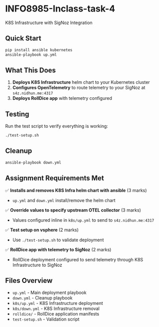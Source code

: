 # INFO8985-Inclass-task-4
K8S Infrastructure with SigNoz Integration

## Quick Start

```bash
pip install ansible kubernetes
ansible-playbook up.yml
```

## What This Does

1. **Deploys K8S Infrastructure** helm chart to your Kubernetes cluster  
2. **Configures OpenTelemetry** to route telemetry to your SigNoz at `s4z.nidhun.me:4317`
3. **Deploys RollDice app** with telemetry configured

## Testing

Run the test script to verify everything is working:

```bash
./test-setup.sh
```

## Cleanup

```bash
ansible-playbook down.yml
```

## Assignment Requirements Met

✅ **Installs and removes K8S Infra helm chart with ansible** (3 marks)
- `up.yml` and `down.yml` install/remove the helm chart

✅ **Override values to specify upstream OTEL collector** (3 marks)  
- Values configured inline in `k8s/up.yml` to send to `s4z.nidhun.me:4317`

✅ **Test setup on vsphere** (2 marks)
- Use `./test-setup.sh` to validate deployment

✅ **RollDice app with telemetry to SigNoz** (2 marks)
- RollDice deployment configured to send telemetry through K8S Infrastructure to SigNoz

## Files Overview

- `up.yml` - Main deployment playbook
- `down.yml` - Cleanup playbook  
- `k8s/up.yml` - K8S Infrastructure deployment
- `k8s/down.yml` - K8S Infrastructure removal
- `rolldice/` - RollDice application manifests
- `test-setup.sh` - Validation script
